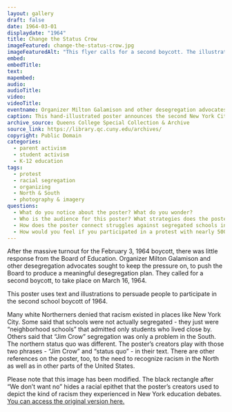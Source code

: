 ```yaml
---
layout: gallery
draft: false
date: 1964-03-01
displaydate: "1964"
title: Change the Status Crow
imageFeatured: change-the-status-crow.jpg
imageFeaturedAlt: "This flyer calls for a second boycott. The illustration points out that the outcome of segregation is the same \"down south\" (where an openly racist principal tells a black student, \"We don't want no _____!\") and \"up north\" (where a white man with glasses tells a black student \"we believe in the neighborhood concept\")."
embed:
embedTitle: 
text: 
mapembed: 
audio: 
audioTitle: 
video: 
videoTitle: 
eventname: Organizer Milton Galamison and other desegregation advocates called for a second boycott, to take place on March 16, 1964. 
caption: This hand-illustrated poster announces the second New York City school boycott, on March 16, 1964. 
archive_source: Queens College Special Collection & Archive
source_link: https://library.qc.cuny.edu/archives/
copyright: Public Domain
categories:
  - parent activism
  - student activism
  - K-12 education
tags:
  - protest
  - racial segregation
  - organizing
  - North & South
  - photography & imagery
questions:
  - What do you notice about the poster? What do you wonder?
  - Who is the audience for this poster? What strategies does the poster employ to enlist that audience into the demonstration?
  - How does the poster connect struggles against segregated schools in the South with those in the North?
  - How would you feel if you participated in a protest with nearly 500,000 people and didn’t see change? What would you do next?
---
```


After the massive turnout for the February 3, 1964 boycott, there was little response from the Board of Education. Organizer Milton Galamison and other desegregation advocates sought to keep the pressure on, to push the Board to produce a meaningful desegregation plan. They called for a second boycott, to take place on March 16, 1964.

This poster uses text and illustrations to persuade people to participate in the second school boycott of 1964.

Many white Northerners denied that racism existed in places like New York City. Some said that schools were not actually segregated - they just were “neighborhood schools” that admitted only students who lived close by. Others said that “Jim Crow” segregation was only a problem in the South. The northern status quo was different. The poster’s creators play with those two phrases - “Jim Crow” and “status quo” - in their text. There are other references on the poster, too, to the need to recognize racism in the North as well as in other parts of the United States.

Please note that this image has been modified. The black rectangle after “We don’t want no” hides a racial epithet that the poster’s creators used to depict the kind of racism they experienced in New York education debates. [You can access the original version here.](../images/change-the-status-crow-original.jpg)
